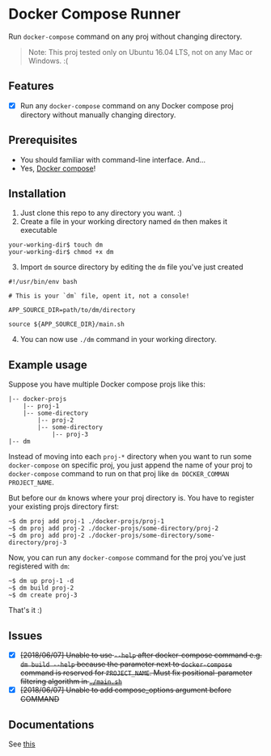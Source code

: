 # Docker Compose Runner
Run `docker-compose` command on any proj without changing directory.

>Note: This proj tested only on Ubuntu 16.04 LTS, not on any Mac or Windows. :(

## Features
- [x] Run any `docker-compose` command on any Docker compose proj directory without manually changing directory.

## Prerequisites
- You should familiar with command-line interface. And...
- Yes, [Docker compose](https://docs.docker.com/compose/)!

## Installation
1. Just clone this repo to any directory you want. :)
2. Create a file in your working directory named `dm` then makes it executable
```shell
your-working-dir$ touch dm
your-working-dir$ chmod +x dm
```
3. Import `dm` source directory by editing the `dm` file you've just created
```shell
#!/usr/bin/env bash

# This is your `dm` file, opent it, not a console!

APP_SOURCE_DIR=path/to/dm/directory

source ${APP_SOURCE_DIR}/main.sh
```
4. You can now use `./dm` command in your working directory.

## Example usage
Suppose you have multiple Docker compose projs like this:
```
|-- docker-projs
    |-- proj-1
    |-- some-directory
        |-- proj-2
        |-- some-directory
            |-- proj-3
|-- dm
```
Instead of moving into each `proj-*` directory when you want to run some `docker-compose` on specific proj, you just append the name of your proj to `docker-compose` command to run on that proj like `dm DOCKER_COMMAN PROJECT_NAME`.  

But before our `dm` knows where your proj directory is. You have to register your existing projs directory first:
```shell
~$ dm proj add proj-1 ./docker-projs/proj-1
~$ dm proj add proj-2 ./docker-projs/some-directory/proj-2
~$ dm proj add proj-2 ./docker-projs/some-directory/some-directory/proj-3
```
Now, you can run any `docker-compose` command for the proj you've just registered with `dm`:
```shell
~$ dm up proj-1 -d
~$ dm build proj-2
~$ dm create proj-3
```
That's it :)

## Issues
- [x] ~~[2018/06/07] Unable to use `--help` after docker-compose command e.g. `dm build --help` because the parameter next to `docker-compose` command is reserved for `PROJECT_NAME`. Must fix positional-parameter filtering algorithm in [`./main.sh`](main.sh)~~
- [x] ~~[2018/06/07] Unable to add compose_options argument before COMMAND~~

## Documentations
See [this](src/doc/main.md)